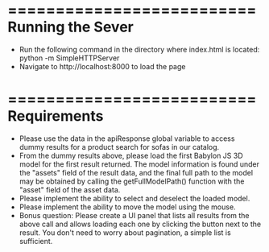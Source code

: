 ==========================
Running the Sever
==========================
- Run the following command in the directory where index.html is located: python -m SimpleHTTPServer
- Navigate to http://localhost:8000 to load the page

==========================
Requirements
==========================

- Please use the data in the apiResponse global variable to access dummy 
  results for a product search for sofas in our catalog.
- From the dummy results above, please load the first Babylon JS 3D model 
  for the first result returned. The model information is found under the 
  "assets" field of the result data, and the final full path to the model 
  may be obtained by calling the getFullModelPath() function with the 
  "asset" field of the asset data.
- Please implement the ability to select and deselect the loaded model.
- Please implement the ability to move the model using the mouse.
- Bonus question: Please create a UI panel that lists all results from the 
  above call and allows loading each one by clicking the button next to the 
  result. You don't need to worry about pagination, a simple list is sufficient.